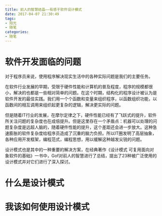 ```yaml
---
title: 前人的智慧结晶——有感于软件设计模式
date: 2017-04-07 21:30:49
tags:
- 阳光
- 随笔
categories: 
- 随笔
---
```



# 软件开发面临的问题

对于程序员来说，使用程序解决现实生活中的各种实际问题是我们的主要任务。

在软件行业发展的早期，受限于硬件性能和计算机的普及程度，程序的规模都很小，解决的也都是一些相对简单的问题。在这个时期，结构化的程序设计被认为是软件开发的最佳实践。我们用一个个函数和变量来组织程序，以函数组织功能，以函数间的相互调用来组织起更复杂的逻辑，解决更实际的问题。

但是随着IT行业的发展，在摩尔定律之下，硬件性能已经有了飞跃式的提升，软件所关注问题的复杂度也在成倍提升。但是这里存在一个矛盾点：机器可以处理的问题复杂度是远超人脑的，随着硬件性能的提升，这个差距还会进一步放大。这种急速膨胀的软件复杂度给程序员造成了沉重的脑力负担。所以IT圈发明了高层抽象，各种应用开发框架，编程范式，编程思想，用以缓解这种越发尖锐的问题。

设计模式也是其中的一种重要的解决方案，在经典著作《设计模式 可复用面向对象软件的基础》一书中，Gof对前人的智慧进行了总结，提出了23种被广泛使用的设计模式并对它们进行了深入探讨。

# 什么是设计模式



# 我该如何使用设计模式